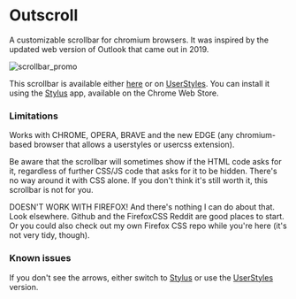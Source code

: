 # Outscroll
A customizable scrollbar for chromium browsers. It was inspired by the updated web version of Outlook that came out in 2019.

![scrollbar_promo](https://raw.githubusercontent.com/InsanityDevice/Outscroll-Scrollbar/master/scrollbar_promo.png)

This scrollbar is available either [here](https://raw.githubusercontent.com/InsanityDevice/Outscroll-Scrollbar/master/Outscroll.user.css) or on [UserStyles](https://userstyles.org/styles/179601/outscroll-scrollbar). You can install it using the [Stylus](https://chrome.google.com/webstore/detail/stylus/clngdbkpkpeebahjckkjfobafhncgmne) app, available on the Chrome Web Store.

### Limitations
Works with CHROME, OPERA, BRAVE and the new EDGE (any chromium-based browser that allows a userstyles or usercss extension).

Be aware that the scrollbar will sometimes show if the HTML code asks for it, regardless of further CSS/JS code that asks for it to be hidden. There's no way around it with CSS alone. If you don't think it's still worth it, this scrollbar is not for you.

DOESN'T WORK WITH FIREFOX!
And there's nothing I can do about that. Look elsewhere. Github and the FirefoxCSS Reddit are good places to start. Or you could also check out my own Firefox CSS repo while you're here (it's not very tidy, though).

### Known issues
If you don't see the arrows, either switch to [Stylus](https://chrome.google.com/webstore/detail/stylus/clngdbkpkpeebahjckkjfobafhncgmne) or use the [UserStyles](https://userstyles.org/styles/179601/outscroll-scrollbar) version.
